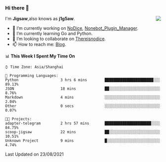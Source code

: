 ### Hi there 👋

<a href="#">
  <img align="right" src="https://github-readme-stats.vercel.app/api?username=j1g5awi&count_private=true&show_icons=true&title_color=80070B&text_color=B3B3B3&bg_color=212121&icon_color=80070B" />
</a>

I'm **Jigsaw**,also knows as **j1g5aw**.

- 🔭 I’m currently working on [NoDice](https://github.com/thereisnodice/nodice2), [Nonebot_Plugin_Manager](https://github.com/Jigsaw111/nonebot_plugin_manager).
- 🌱 I’m currently learning Go and Python.
- 👯 I’m looking to collaborate on [Thereisnodice](https://github.com/thereisnodice).
- 📫 How to reach me: [Blog](https://blog.maddestroyer.xyz/).

<!--START_SECTION:waka-->
📊 **This Week I Spent My Time On** 

```text
⌚︎ Time Zone: Asia/Shanghai

💬 Programming Languages: 
Python                   3 hrs 6 mins        ██████████████████████░░░   89.13% 
JSON                     18 mins             ██░░░░░░░░░░░░░░░░░░░░░░░   8.76% 
Markdown                 4 mins              ░░░░░░░░░░░░░░░░░░░░░░░░░   2.04% 
Other                    0 secs              ░░░░░░░░░░░░░░░░░░░░░░░░░   0.07%

🐱‍💻 Projects: 
adapter-telegram         2 hrs 57 mins       █████████████████████░░░░   84.75% 
scoop-jigsaw             22 mins             ██░░░░░░░░░░░░░░░░░░░░░░░   10.51% 
Unknown Project          9 mins              █░░░░░░░░░░░░░░░░░░░░░░░░   4.74%

```


 Last Updated on 23/08/2021
<!--END_SECTION:waka-->
